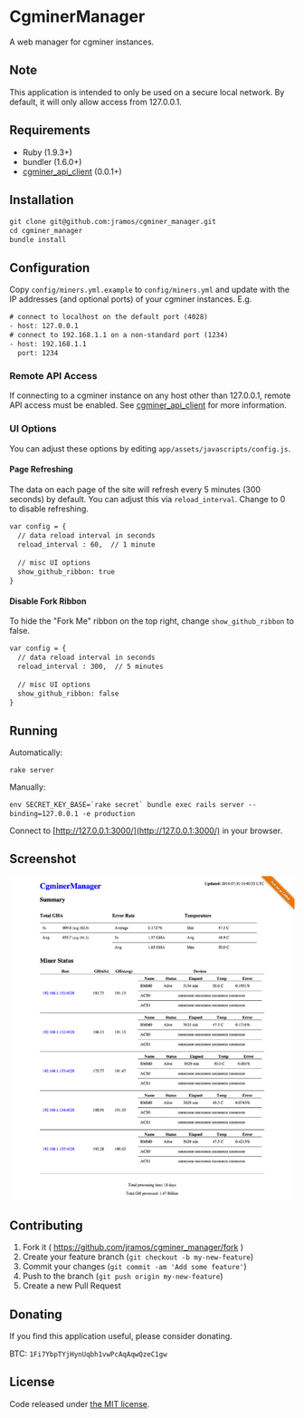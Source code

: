 # CgminerManager

A web manager for cgminer instances.

## Note

This application is intended to only be used on a secure local network. By default, it will only allow access from 127.0.0.1.

## Requirements

* Ruby (1.9.3+)
* bundler (1.6.0+)
* [cgminer\_api\_client](https://github.com/jramos/cgminer_api_client) (0.0.1+)

## Installation

    git clone git@github.com:jramos/cgminer_manager.git
    cd cgminer_manager
    bundle install

## Configuration

Copy ``config/miners.yml.example`` to ``config/miners.yml`` and update with the IP addresses (and optional ports) of your cgminer instances. E.g.

    # connect to localhost on the default port (4028)
    - host: 127.0.0.1
    # connect to 192.168.1.1 on a non-standard port (1234)
    - host: 192.168.1.1
      port: 1234

### Remote API Access

If connecting to a cgminer instance on any host other than 127.0.0.1, remote API access must be enabled. See [cgminer\_api\_client](https://github.com/jramos/cgminer_api_client) for more information.

### UI Options

You can adjust these options by editing `app/assets/javascripts/config.js`.

#### Page Refreshing

The data on each page of the site will refresh every 5 minutes (300 seconds) by default. You can adjust this via `reload_interval`. Change to 0 to disable refreshing.

    var config = {
      // data reload interval in seconds
      reload_interval : 60,  // 1 minute
      
      // misc UI options
      show_github_ribbon: true
    }

#### Disable Fork Ribbon

To hide the "Fork Me" ribbon on the top right, change `show_github_ribbon` to false.

    var config = {
      // data reload interval in seconds
      reload_interval : 300,  // 5 minutes
      
      // misc UI options
      show_github_ribbon: false
    }

## Running

Automatically:

    rake server

Manually:

    env SECRET_KEY_BASE=`rake secret` bundle exec rails server --binding=127.0.0.1 -e production

Connect to [http://127.0.0.1:3000/](http://127.0.0.1:3000/) in your browser.
  
  
## Screenshot

![Screenshot](public/screenshot.png)

## Contributing

1. Fork it ( https://github.com/jramos/cgminer_manager/fork )
2. Create your feature branch (`git checkout -b my-new-feature`)
3. Commit your changes (`git commit -am 'Add some feature'`)
4. Push to the branch (`git push origin my-new-feature`)
5. Create a new Pull Request

## Donating

If you find this application useful, please consider donating.

BTC: ``1Fi7YbpTYjHynUqbh1vwPcAqAqwQzeC1gw``

## License

Code released under [the MIT license](LICENSE.txt).